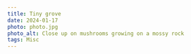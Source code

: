 ```yaml
---
title: Tiny grove
date: 2024-01-17
photo: photo.jpg
photo_alt: Close up on mushrooms growing on a mossy rock
tags: Misc
---
```

